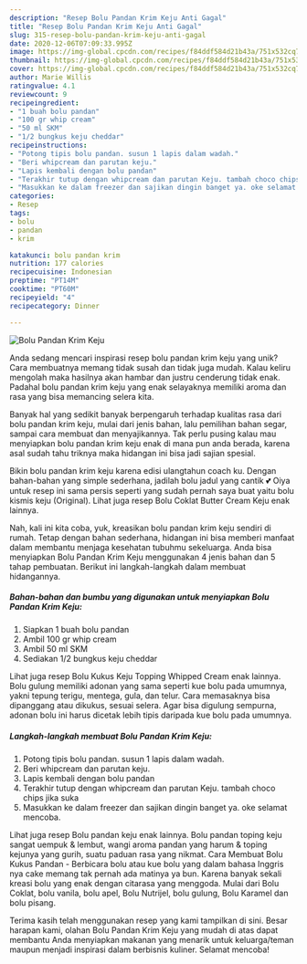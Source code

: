 ```yaml
---
description: "Resep Bolu Pandan Krim Keju Anti Gagal"
title: "Resep Bolu Pandan Krim Keju Anti Gagal"
slug: 315-resep-bolu-pandan-krim-keju-anti-gagal
date: 2020-12-06T07:09:33.995Z
image: https://img-global.cpcdn.com/recipes/f84ddf584d21b43a/751x532cq70/bolu-pandan-krim-keju-foto-resep-utama.jpg
thumbnail: https://img-global.cpcdn.com/recipes/f84ddf584d21b43a/751x532cq70/bolu-pandan-krim-keju-foto-resep-utama.jpg
cover: https://img-global.cpcdn.com/recipes/f84ddf584d21b43a/751x532cq70/bolu-pandan-krim-keju-foto-resep-utama.jpg
author: Marie Willis
ratingvalue: 4.1
reviewcount: 9
recipeingredient:
- "1 buah bolu pandan"
- "100 gr whip cream"
- "50 ml SKM"
- "1/2 bungkus keju cheddar"
recipeinstructions:
- "Potong tipis bolu pandan. susun 1 lapis dalam wadah."
- "Beri whipcream dan parutan keju."
- "Lapis kembali dengan bolu pandan"
- "Terakhir tutup dengan whipcream dan parutan Keju. tambah choco chips jika suka"
- "Masukkan ke dalam freezer dan sajikan dingin banget ya. oke selamat mencoba."
categories:
- Resep
tags:
- bolu
- pandan
- krim

katakunci: bolu pandan krim 
nutrition: 177 calories
recipecuisine: Indonesian
preptime: "PT14M"
cooktime: "PT60M"
recipeyield: "4"
recipecategory: Dinner

---
```



![Bolu Pandan Krim Keju](https://img-global.cpcdn.com/recipes/f84ddf584d21b43a/751x532cq70/bolu-pandan-krim-keju-foto-resep-utama.jpg)

Anda sedang mencari inspirasi resep bolu pandan krim keju yang unik? Cara membuatnya memang tidak susah dan tidak juga mudah. Kalau keliru mengolah maka hasilnya akan hambar dan justru cenderung tidak enak. Padahal bolu pandan krim keju yang enak selayaknya memiliki aroma dan rasa yang bisa memancing selera kita.

Banyak hal yang sedikit banyak berpengaruh terhadap kualitas rasa dari bolu pandan krim keju, mulai dari jenis bahan, lalu pemilihan bahan segar, sampai cara membuat dan menyajikannya. Tak perlu pusing kalau mau menyiapkan bolu pandan krim keju enak di mana pun anda berada, karena asal sudah tahu triknya maka hidangan ini bisa jadi sajian spesial.

Bikin bolu pandan krim keju karena edisi ulangtahun coach ku. Dengan bahan-bahan yang simple sederhana, jadilah bolu jadul yang cantik 💕 Oiya untuk resep ini sama persis seperti yang sudah pernah saya buat yaitu bolu kismis keju (Original). Lihat juga resep Bolu Coklat Butter Cream Keju enak lainnya.


Nah, kali ini kita coba, yuk, kreasikan bolu pandan krim keju sendiri di rumah. Tetap dengan bahan sederhana, hidangan ini bisa memberi manfaat dalam membantu menjaga kesehatan tubuhmu sekeluarga. Anda bisa menyiapkan Bolu Pandan Krim Keju menggunakan 4 jenis bahan dan 5 tahap pembuatan. Berikut ini langkah-langkah dalam membuat hidangannya.

<!--inarticleads1-->

##### Bahan-bahan dan bumbu yang digunakan untuk menyiapkan Bolu Pandan Krim Keju:

1. Siapkan 1 buah bolu pandan
1. Ambil 100 gr whip cream
1. Ambil 50 ml SKM
1. Sediakan 1/2 bungkus keju cheddar


Lihat juga resep Bolu Kukus Keju Topping Whipped Cream enak lainnya. Bolu gulung memiliki adonan yang sama seperti kue bolu pada umumnya, yakni tepung terigu, mentega, gula, dan telur. Cara memasaknya bisa dipanggang atau dikukus, sesuai selera. Agar bisa digulung sempurna, adonan bolu ini harus dicetak lebih tipis daripada kue bolu pada umumnya. 

<!--inarticleads2-->

##### Langkah-langkah membuat Bolu Pandan Krim Keju:

1. Potong tipis bolu pandan. susun 1 lapis dalam wadah.
1. Beri whipcream dan parutan keju.
1. Lapis kembali dengan bolu pandan
1. Terakhir tutup dengan whipcream dan parutan Keju. tambah choco chips jika suka
1. Masukkan ke dalam freezer dan sajikan dingin banget ya. oke selamat mencoba.


Lihat juga resep Bolu pandan keju enak lainnya. Bolu pandan toping keju sangat uempuk &amp; lembut, wangi aroma pandan yang harum &amp; toping kejunya yang gurih, suatu paduan rasa yang nikmat. Cara Membuat Bolu Kukus Pandan - Berbicara bolu atau kue bolu yang dalam bahasa Inggris nya cake memang tak pernah ada matinya ya bun. Karena banyak sekali kreasi bolu yang enak dengan citarasa yang menggoda. Mulai dari Bolu Coklat, bolu vanila, bolu apel, Bolu Nutrijel, bolu gulung, Bolu Karamel dan bolu pisang. 

Terima kasih telah menggunakan resep yang kami tampilkan di sini. Besar harapan kami, olahan Bolu Pandan Krim Keju yang mudah di atas dapat membantu Anda menyiapkan makanan yang menarik untuk keluarga/teman maupun menjadi inspirasi dalam berbisnis kuliner. Selamat mencoba!
